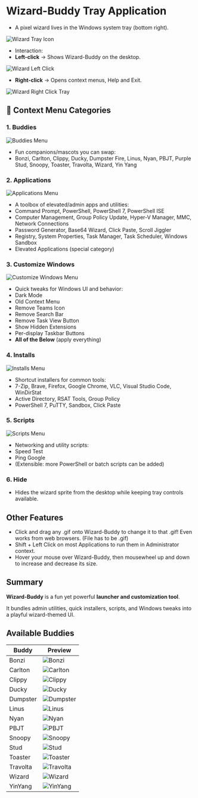 
# Wizard-Buddy Tray Application
- A pixel wizard lives in the Windows system tray (bottom right).

![Wizard Tray Icon](https://raw.githubusercontent.com/Tachaeon/Wizard-Buddy/refs/heads/main/Images/WizardTray.png)

- Interaction:
-  **Left-click** → Shows Wizard-Buddy on the desktop.

![Wizard Left Click](https://raw.githubusercontent.com/Tachaeon/Wizard-Buddy/refs/heads/main/Images/WizardLeftClickTray.png)
-  **Right-click** → Opens context menus, Help and Exit.

![Wizard Right Click Tray](https://raw.githubusercontent.com/Tachaeon/Wizard-Buddy/refs/heads/main/Images/WizardRightClickTray.png)

## 📂 Context Menu Categories
### 1. Buddies
![Buddies Menu](https://raw.githubusercontent.com/Tachaeon/Wizard-Buddy/refs/heads/main/Images/WizardRightClickContextMenuBuddies.png)

- Fun companions/mascots you can swap:
- Bonzi, Carlton, Clippy, Ducky, Dumpster Fire, Linus, Nyan, PBJT, Purple Stud, Snoopy, Toaster, Travolta, Wizard, Yin Yang

### 2. Applications
![Applications Menu](https://raw.githubusercontent.com/Tachaeon/Wizard-Buddy/refs/heads/main/Images/WizardRightClickContextMenuApps.png)

- A toolbox of elevated/admin apps and utilities:
- Command Prompt, PowerShell, PowerShell 7, PowerShell ISE
- Computer Management, Group Policy Update, Hyper-V Manager, MMC, Network Connections
- Password Generator, Base64 Wizard, Click Paste, Scroll Jiggler
- Registry, System Properties, Task Manager, Task Scheduler, Windows Sandbox
- Elevated Applications (special category)

### 3. Customize Windows
![Customize Windows Menu](https://raw.githubusercontent.com/Tachaeon/Wizard-Buddy/refs/heads/main/Images/WizardRightClickContextMenuCustWin.png)
- Quick tweaks for Windows UI and behavior:
- Dark Mode
- Old Context Menu
- Remove Teams Icon
- Remove Search Bar
- Remove Task View Button
- Show Hidden Extensions
- Per-display Taskbar Buttons
-  **All of the Below** (apply everything)

### 4. Installs
![Installs Menu](https://raw.githubusercontent.com/Tachaeon/Wizard-Buddy/refs/heads/main/Images/WizardRightClickContextMenuInstalls.png)
- Shortcut installers for common tools:
- 7-Zip, Brave, Firefox, Google Chrome, VLC, Visual Studio Code, WinDirStat
- Active Directory, RSAT Tools, Group Policy
- PowerShell 7, PuTTY, Sandbox, Click Paste

### 5. Scripts
![Scripts Menu](https://raw.githubusercontent.com/Tachaeon/Wizard-Buddy/refs/heads/main/Images/WizardRightClickContextMenuScripts.png)
- Networking and utility scripts:
- Speed Test
- Ping Google
- (Extensible: more PowerShell or batch scripts can be added)

### 6. Hide
- Hides the wizard sprite from the desktop while keeping tray controls available.

## Other Features
- Click and drag any .gif onto Wizard-Buddy to change it to that .gif! Even works from web browsers. (File has to be .gif)
- Shift + Left Click on most Applications to run them in Administrator context.
- Hover your mouse over Wizard-Buddy, then mousewheel up and down to increase and decrease its size.

## Summary
**Wizard-Buddy** is a fun yet powerful **launcher and customization tool**.

It bundles admin utilities, quick installers, scripts, and Windows tweaks into a playful wizard-themed UI.
## Available Buddies
| Buddy    | Preview |
|----------|---------|
| Bonzi    | ![Bonzi](https://raw.githubusercontent.com/Tachaeon/Wizard-Buddy/refs/heads/main/Images/Gifs/Bonzi.gif)        |
| Carlton  |![Carlton](https://raw.githubusercontent.com/Tachaeon/Wizard-Buddy/refs/heads/main/Images/Gifs/Carlton.gif)         |
| Clippy   |![Clippy](https://raw.githubusercontent.com/Tachaeon/Wizard-Buddy/refs/heads/main/Images/Gifs/Clippy.gif)         |
| Ducky    |![Ducky](https://raw.githubusercontent.com/Tachaeon/Wizard-Buddy/refs/heads/main/Images/Gifs/Ducky.gif)         |
| Dumpster |![Dumpster](https://raw.githubusercontent.com/Tachaeon/Wizard-Buddy/refs/heads/main/Images/Gifs/Dumpster.gif)         |
| Linus    |![Linus](https://raw.githubusercontent.com/Tachaeon/Wizard-Buddy/refs/heads/main/Images/Gifs/Linus.gif)         |
| Nyan     |![Nyan](https://raw.githubusercontent.com/Tachaeon/Wizard-Buddy/refs/heads/main/Images/Gifs/Nyan.gif)         |
| PBJT     |![PBJT](https://raw.githubusercontent.com/Tachaeon/Wizard-Buddy/refs/heads/main/Images/Gifs/PBJT.gif)         |
| Snoopy   |![Snoopy](https://raw.githubusercontent.com/Tachaeon/Wizard-Buddy/refs/heads/main/Images/Gifs/Snoopy.gif)         |
| Stud     |![Stud](https://raw.githubusercontent.com/Tachaeon/Wizard-Buddy/refs/heads/main/Images/Gifs/Stud.gif)         |
| Toaster  |![Toaster](https://raw.githubusercontent.com/Tachaeon/Wizard-Buddy/refs/heads/main/Images/Gifs/Toaster.gif)         |
| Travolta |![Travolta](https://raw.githubusercontent.com/Tachaeon/Wizard-Buddy/refs/heads/main/Images/Gifs/Travolta.gif)         |
| Wizard   | ![Wizard](https://raw.githubusercontent.com/Tachaeon/Wizard-Buddy/refs/heads/main/Images/Gifs/Wizard.gif) |
| YinYang  |![YinYang](https://raw.githubusercontent.com/Tachaeon/Wizard-Buddy/refs/heads/main/Images/Gifs/YinYang.gif)         |
